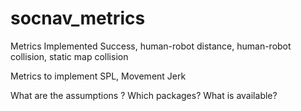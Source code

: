 # socnav_metrics
Metrics Implemented
Success, human-robot distance, human-robot collision, static map collision

Metrics to implement
SPL, Movement Jerk

What are the assumptions ?
Which packages? What is available?

